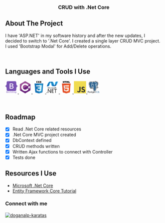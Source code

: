 <div id="top"></div>


<!-- PROJECT LOGO -->
<br />
<div align="center">
  <h3 align="center">CRUD with .Net Core</h3>
</div>


<!-- ABOUT THE PROJECT -->
## About The Project

I have 'ASP.NET' in my software history and after the new updates, I decided to switch to '.Net Core'. I created a single layer CRUD MVC project. I used 'Bootstrap Modal' for Add/Delete operations.

<br/>

## Languages and Tools I Use
<p align="left"> <a href="https://getbootstrap.com" target="_blank" rel="noreferrer"> 
  
<img src="https://raw.githubusercontent.com/devicons/devicon/master/icons/bootstrap/bootstrap-plain-wordmark.svg" alt="bootstrap" width="40" height="40"/> </a> <a href="https://www.w3schools.com/cs/" target="_blank" rel="noreferrer">
<img src="https://raw.githubusercontent.com/devicons/devicon/master/icons/csharp/csharp-original.svg" alt="csharp" width="40" height="40"/> </a> <a href="https://www.w3schools.com/css/" target="_blank" rel="noreferrer"> 
<img src="https://raw.githubusercontent.com/devicons/devicon/master/icons/css3/css3-original-wordmark.svg" alt="css3" width="40" height="40"/> </a> <a href="https://dotnet.microsoft.com/" target="_blank" rel="noreferrer"> 
<img src="https://raw.githubusercontent.com/devicons/devicon/master/icons/dot-net/dot-net-original-wordmark.svg" alt="dotnet" width="40" height="40"/> </a> <a href="https://www.w3.org/html/" target="_blank" rel="noreferrer"> 
<img src="https://raw.githubusercontent.com/devicons/devicon/master/icons/html5/html5-original-wordmark.svg" alt="html5" width="40" height="40"/> </a> <a href="https://developer.mozilla.org/en-US/docs/Web/JavaScript" target="_blank" rel="noreferrer"> 
<img src="https://raw.githubusercontent.com/devicons/devicon/master/icons/javascript/javascript-original.svg" alt="javascript" width="40" height="40"/> </a> <a href="https://www.postgresql.org" target="_blank" rel="noreferrer"> 
<img src="https://raw.githubusercontent.com/devicons/devicon/master/icons/postgresql/postgresql-original-wordmark.svg" alt="postgresql" width="40" height="40"/> </a> 
</p>

<br/>

<!-- ROADMAP -->
## Roadmap

- [x] Read  .Net Core related resources
- [x] .Net Core MVC project created
- [x] DbContext defined
- [x] CRUD methods written
- [x] Written Ajax functions to connect with Controller
- [x] Tests done

## Resources I Use

* [Microsoft .Net Core](docs.microsoft.com/tr-tr/aspnet/core/)
* [Entity Framework Core Tutorial]([docs.microsoft.com/tr-tr/aspnet/core/](https://www.entityframeworktutorial.net/efcore/entity-framework-core.aspx))

<h3 align="left">Connect with me</h3>
<p align="left">
<a href="https://linkedin.com/in/doganalp-karatas" target="blank"><img align="center" src="https://raw.githubusercontent.com/rahuldkjain/github-profile-readme-generator/master/src/images/icons/Social/linked-in-alt.svg" alt="doganalp-karatas" height="30" width="40" /></a>
</p>



 

